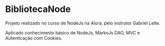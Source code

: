 # BibliotecaNode

Projeto realizado no curso de NodeJs na Alura, pelo instrutor Gabriel Leite.

Aplicado conhecimento básico de NodeJs, MarkoJs DAO, MVC e Autenticação com Cookies.
